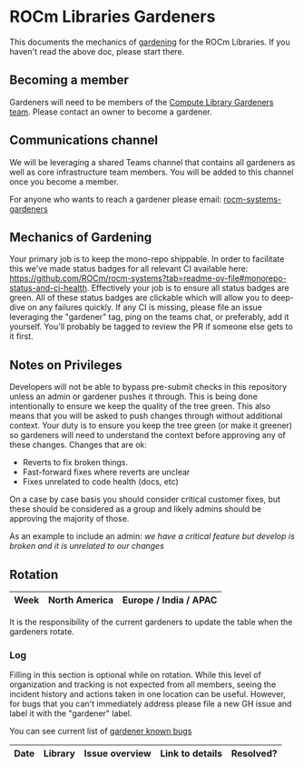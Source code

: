 # ROCm Libraries Gardeners

This documents the mechanics of
[gardening](https://github.com/ROCm/TheRock/blob/main/docs/rfcs/RFC0002-MonoRepo-Gardener-Rotations.md)
for the ROCm Libraries. If you haven't read the above doc, please start there.

## Becoming a member

Gardeners will need to be members of the [Compute Library Gardeners team](https://github.com/orgs/ROCm/teams/systems-gardeners).
Please contact an owner to become a gardener.

## Communications channel

We will be leveraging a shared Teams channel that contains all gardeners as well as core
infrastructure team members. You will be added to this channel once you become a member.

For anyone who wants to reach a gardener please email:
[rocm-systems-gardeners](mailto:rocm-systems-gardeners@amd.com)

## Mechanics of Gardening

Your primary job is to keep the mono-repo shippable. In order to facilitate this we've made
status badges for all relevant CI available here:
https://github.com/ROCm/rocm-systems?tab=readme-ov-file#monorepo-status-and-ci-health.
Effectively your job is to ensure all status badges are green. All of these status
badges are clickable which will allow you to deep-dive on any failures quickly. If any
CI is missing, please file an issue leveraging the "gardener" tag, ping on the teams chat,
or preferably, add it yourself. You'll probably be tagged to review the PR if someone
else gets to it first.

## Notes on Privileges

Developers will not be able to bypass pre-submit checks in this repository unless an admin or
gardener pushes it through. This is being done intentionally to ensure we keep the quality of
the tree green. This also means that you will be asked to push changes through without
additional context. Your duty is to ensure you keep the tree green (or make it greener) so gardeners will need to understand the context before approving
any of these changes. Changes
that are ok:

- Reverts to fix broken things.
- Fast-forward fixes where reverts are unclear
- Fixes unrelated to code health (docs, etc)

On a case by case basis you should consider critical customer fixes, but these should be considered
as a group and likely admins should be approving the majority of those.

As an example to include an admin: *we have a critical feature but develop is broken and it is unrelated to our changes*

## Rotation

Week | North America | Europe / India / APAC
---- | ------- | ---------


It is the responsibility of the current gardeners to update the table when the gardeners rotate.

### Log

Filling in this section is optional while on rotation. While this level of
organization and tracking is not expected from all members, seeing the incident
history and actions taken in one location can be useful. However, for bugs that you can't immediately address
please file a new GH issue and label it with the "gardener" label.

You can see current list of [gardener known bugs](https://github.com/ROCm/rocm-systems/issues?q=is%3Aissue%20state%3Aopen%20label%3Agardener)

Date | Library | Issue overview | Link to details | Resolved?
---- | ------- | -------------- | --------------- | ---------
